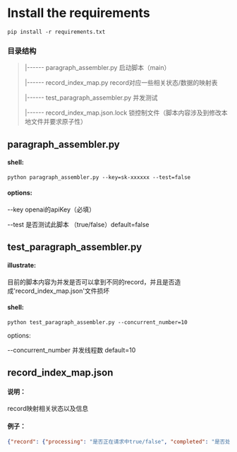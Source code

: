 # Install the requirements
```
pip install -r requirements.txt
```


### 目录结构

> |------ paragraph_assembler.py        启动脚本（main）
> 
> |------ record_index_map.py           record对应一些相关状态/数据的映射表
>
> |------ test_paragraph_assembler.py   并发测试
> 
> |------ record_index_map.json.lock    锁控制文件（脚本内容涉及到修改本地文件并要求原子性）
>

## paragraph_assembler.py

#### shell:

```shell
python paragraph_assembler.py --key=sk-xxxxxx --test=false
```

#### options:

  --key  openai的apiKey（必填）

  --test 是否测试此脚本 （true/false）default=false


## test_paragraph_assembler.py 

#### illustrate:

目前的脚本内容为并发是否可以拿到不同的record，并且是否造成'record_index_map.json'文件损坏

#### shell:

```shell
python test_paragraph_assembler.py --concurrent_number=10
```
options:

  --concurrent_number 并发线程数 default=10


## record_index_map.json

#### 说明：
record映射相关状态以及信息

#### 例子：
```json
{"record": {"processing": "是否正在请求中true/false", "completed": "是否处理完毕true/false", "index": "对应的dataset index"}, ...}
```